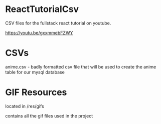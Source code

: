 # ReactTutorialCsv
CSV files for the fullstack react tutorial on youtube.

https://youtu.be/gxxmmebFZWY

# CSVs

anime.csv - badly formatted csv file that will be used to create the anime table for our mysql database

# GIF Resources

located in /res/gifs

contains all the gif files used in the project


